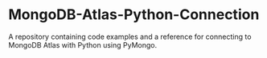 # MongoDB-Atlas-Python-Connection
A repository containing code examples and a reference for connecting to MongoDB Atlas with Python using PyMongo.
